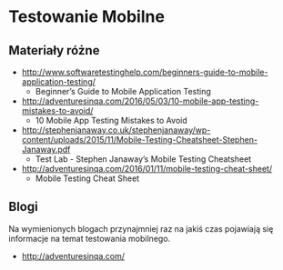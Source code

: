 # Testowanie Mobilne

## Materiały różne

* http://www.softwaretestinghelp.com/beginners-guide-to-mobile-application-testing/
    * Beginner’s Guide to Mobile Application Testing
* http://adventuresinqa.com/2016/05/03/10-mobile-app-testing-mistakes-to-avoid/
    * 10 Mobile App Testing Mistakes to Avoid
* http://stephenjanaway.co.uk/stephenjanaway/wp-content/uploads/2015/11/Mobile-Testing-Cheatsheet-Stephen-Janaway.pdf
    * Test Lab - Stephen Janaway’s Mobile Testing Cheatsheet
* http://adventuresinqa.com/2016/01/11/mobile-testing-cheat-sheet/
    * Mobile Testing Cheat Sheet

## Blogi
Na wymienionych blogach przynajmniej raz na jakiś czas pojawiają się informacje na temat testowania mobilnego.
* http://adventuresinqa.com/

